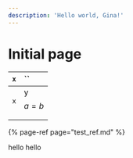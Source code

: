 ```yaml
---
description: 'Hello world, Gina!'
---
```


# Initial page

| `x` | \`\` |
| :--- | :--- |
| `x` | y $$a = b$$  |
|   |  |

{% page-ref page="test\_ref.md" %}

hello hello

